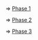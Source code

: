 

=> [Phase 1](https://github.com/saimhasan10/Java-practice/tree/main/JAVA_PRACTICE/01.Secret_Seed/phase_1) 


=> [Phase 2](https://github.com/saimhasan10/Java-practice/tree/main/JAVA_PRACTICE/01.Secret_Seed/phase_2)


=> [Phase 3](https://github.com/saimhasan10/Java-practice/tree/main/JAVA_PRACTICE/01.Secret_Seed/phase_3)

